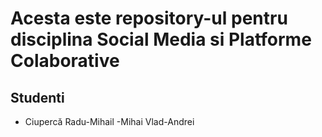 # Acesta este repository-ul pentru disciplina Social Media si Platforme Colaborative

## Studenti
  - Ciupercă Radu-Mihail
   -Mihai Vlad-Andrei
